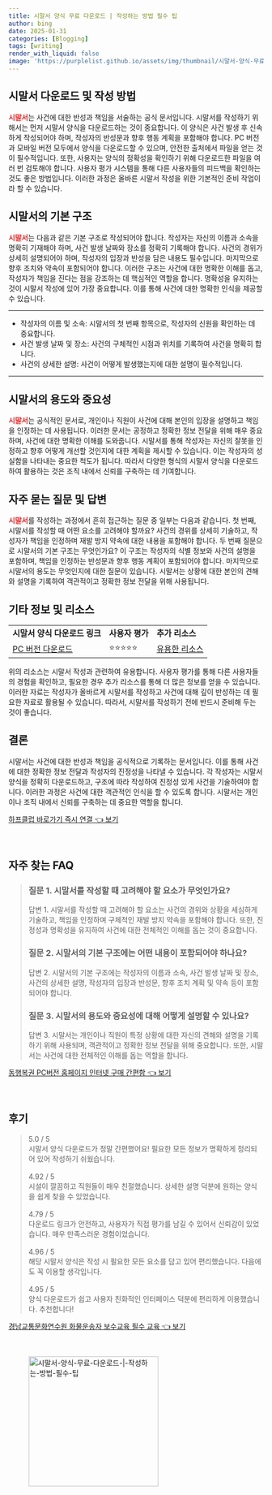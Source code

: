 ```yaml
---
title: 시말서 양식 무료 다운로드 | 작성하는 방법 필수 팁
author: bing
date: 2025-01-31
categories: [Blogging]
tags: [writing]
render_with_liquid: false
image: 'https://purplelist.github.io/assets/img/thumbnail/시말서-양식-무료-다운로드-|-작성하는-방법-필수-팁.webp'
---
```



<h2 id='시말서_다운로드_및_작성_방법'>시말서 다운로드 및 작성 방법</h2>

<p><b><span style="color: #ee2323;">시말서</span></b>는 사건에 대한 반성과 책임을 서술하는 공식 문서입니다. 시말서를 작성하기 위해서는 먼저 시말서 양식을 다운로드하는 것이 중요합니다. 이 양식은 사건 발생 후 신속하게 작성되어야 하며, 작성자의 반성문과 향후 행동 계획을 포함해야 합니다. PC 버전과 모바일 버전 모두에서 양식을 다운로드할 수 있으며, 안전한 출처에서 파일을 얻는 것이 필수적입니다. 또한, 사용자는 양식의 정확성을 확인하기 위해 다운로드한 파일을 여러 번 검토해야 합니다. 사용자 평가 시스템을 통해 다른 사용자들의 피드백을 확인하는 것도 좋은 방법입니다. 이러한 과정은 올바른 시말서 작성을 위한 기본적인 준비 작업이라 할 수 있습니다.</p>

<h2 id='시말서의_기본_구조'>시말서의 기본 구조</h2>

<p><b><span style="color: #ee2323;">시말서</span></b>는 다음과 같은 기본 구조로 작성되어야 합니다. 작성자는 자신의 이름과 소속을 명확히 기재해야 하며, 사건 발생 날짜와 장소를 정확히 기록해야 합니다. 사건의 경위가 상세히 설명되어야 하며, 작성자의 입장과 반성을 담은 내용도 필수입니다. 마지막으로 향후 조치와 약속이 포함되어야 합니다. 이러한 구조는 사건에 대한 명확한 이해를 돕고, 작성자가 책임을 진다는 점을 강조하는 데 핵심적인 역할을 합니다. 명확성을 유지하는 것이 시말서 작성에 있어 가장 중요합니다. 이를 통해 사건에 대한 명확한 인식을 제공할 수 있습니다.</p>

<hr />

<ul>
    <li>작성자의 이름 및 소속: 시말서의 첫 번째 항목으로, 작성자의 신원을 확인하는 데 중요합니다.</li>
    <li>사건 발생 날짜 및 장소: 사건의 구체적인 시점과 위치를 기록하여 사건을 명확히 합니다.</li>
    <li>사건의 상세한 설명: 사건이 어떻게 발생했는지에 대한 설명이 필수적입니다.</li>
</ul>

<hr />

<h2 id='시말서의_용도와_중요성'>시말서의 용도와 중요성</h2>

<p><b><span style="color: #ee2323;">시말서</span></b>는 공식적인 문서로, 개인이나 직원이 사건에 대해 본인의 입장을 설명하고 책임을 인정하는 데 사용됩니다. 이러한 문서는 공정하고 정확한 정보 전달을 위해 매우 중요하며, 사건에 대한 명확한 이해를 도와줍니다. 시말서를 통해 작성자는 자신의 잘못을 인정하고 향후 어떻게 개선할 것인지에 대한 계획을 제시할 수 있습니다. 이는 작성자의 성실함을 나타내는 중요한 척도가 됩니다. 따라서 다양한 형식의 시말서 양식을 다운로드하여 활용하는 것은 조직 내에서 신뢰를 구축하는 데 기여합니다.</p>

<h2 id='자주_묻는_질문_및_답변'>자주 묻는 질문 및 답변</h2>

<p><b><span style="color: #ee2323;">시말서</span></b>를 작성하는 과정에서 흔히 접근하는 질문 중 일부는 다음과 같습니다. 첫 번째, 시말서를 작성할 때 어떤 요소를 고려해야 할까요? 사건의 경위를 상세히 기술하고, 작성자가 책임을 인정하며 재발 방지 약속에 대한 내용을 포함해야 합니다. 두 번째 질문으로 시말서의 기본 구조는 무엇인가요? 이 구조는 작성자의 식별 정보와 사건의 설명을 포함하며, 책임을 인정하는 반성문과 향후 행동 계획이 포함되어야 합니다. 마지막으로 시말서의 용도는 무엇인지에 대한 질문이 있습니다. 시말서는 상황에 대한 본인의 견해와 설명을 기록하여 객관적이고 정확한 정보 전달을 위해 사용됩니다.</p>

<h2 id='기타_정보_및_리소스'>기타 정보 및 리소스</h2>

<table>
    <tr>
        <td><b>시말서 양식 다운로드 링크</b></td>
        <td><b>사용자 평가</b></td>
        <td><b>추가 리소스</b></td>
    </tr>
    <tr>
        <td><a href="https://example.com/download">PC 버전 다운로드</a></td>
        <td>⭐⭐⭐⭐⭐</td>
        <td><a href="https://example.com/resources">유용한 리소스</a></td>
    </tr>
</table>

<p>위의 리소스는 시말서 작성과 관련하여 유용합니다. 사용자 평가를 통해 다른 사용자들의 경험을 확인하고, 필요한 경우 추가 리소스를 통해 더 많은 정보를 얻을 수 있습니다. 이러한 자료는 작성자가 올바르게 시말서를 작성하고 사건에 대해 깊이 반성하는 데 필요한 자료로 활용될 수 있습니다. 따라서, 시말서를 작성하기 전에 반드시 준비해 두는 것이 좋습니다.</p>

<h2 id='결론'>결론</h2>

<p>시말서는 사건에 대한 반성과 책임을 공식적으로 기록하는 문서입니다. 이를 통해 사건에 대한 정확한 정보 전달과 작성자의 진정성을 나타낼 수 있습니다. 각 작성자는 시말서 양식을 정확히 다운로드하고, 구조에 따라 작성하여 진정성 있게 사건을 기술하여야 합니다. 이러한 과정은 사건에 대한 객관적인 인식을 할 수 있도록 합니다. 시말서는 개인이나 조직 내에서 신뢰를 구축하는 데 중요한 역할을 합니다.</p>


<p><a class="click-button" title="하프클럽 바로가기 즉시 연결" href="https://purplelist.github.io/posts/%ED%95%98%ED%94%84%ED%81%B4%EB%9F%BD-%EB%B0%94%EB%A1%9C%EA%B0%80%EA%B8%B0-%EC%A6%89%EC%8B%9C-%EC%97%B0%EA%B2%B0/" rel="dofollow">하프클럽 바로가기 즉시 연결 👈 보기</a></p><br>
<h2 id='자주_찾는_FAQ'>자주 찾는 FAQ</h2>
<div itemscope="" itemtype="https://schema.org/FAQPage"> 
<blockquote> 
<div itemscope="" itemprop="mainEntity" itemtype="https://schema.org/Question"> 
<h3 itemprop="name">질문 1. 시말서를 작성할 때 고려해야 할 요소가 무엇인가요?</h3> 
<div itemscope="" itemprop="acceptedAnswer" itemtype="https://schema.org/Answer"> 
<span itemprop="text"> 
<p>답변 1. 시말서를 작성할 때 고려해야 할 요소는 사건의 경위와 상황을 세심하게 기술하고, 책임을 인정하며 구체적인 재발 방지 약속을 포함해야 합니다. 또한, 진정성과 명확성을 유지하여 사건에 대한 전체적인 이해를 돕는 것이 중요합니다.</p> 
</span> 
</div> 
</div> 
<div itemscope="" itemprop="mainEntity" itemtype="https://schema.org/Question"> 
<h3 itemprop="name">질문 2. 시말서의 기본 구조에는 어떤 내용이 포함되어야 하나요?</h3> 
<div itemscope="" itemprop="acceptedAnswer" itemtype="https://schema.org/Answer"> 
<span itemprop="text"> 
<p>답변 2. 시말서의 기본 구조에는 작성자의 이름과 소속, 사건 발생 날짜 및 장소, 사건의 상세한 설명, 작성자의 입장과 반성문, 향후 조치 계획 및 약속 등이 포함되어야 합니다.</p> 
</span> 
</div> 
</div> 
<div itemscope="" itemprop="mainEntity" itemtype="https://schema.org/Question"> 
<h3 itemprop="name">질문 3. 시말서의 용도와 중요성에 대해 어떻게 설명할 수 있나요?</h3> 
<div itemscope="" itemprop="acceptedAnswer" itemtype="https://schema.org/Answer"> 
<span itemprop="text"> 
<p>답변 3. 시말서는 개인이나 직원이 특정 상황에 대한 자신의 견해와 설명을 기록하기 위해 사용되며, 객관적이고 정확한 정보 전달을 위해 중요합니다. 또한, 시말서는 사건에 대한 전체적인 이해를 돕는 역할을 합니다.</p> 
</span> 
</div> 
</div> 
</blockquote> 
</div>
<p><a class="click-button" title="동행복권 PC버전 홈페이지 인터넷 구매 간편함" href="https://purplelist.github.io/posts/%EB%8F%99%ED%96%89%EB%B3%B5%EA%B6%8C-PC%EB%B2%84%EC%A0%84-%ED%99%88%ED%8E%98%EC%9D%B4%EC%A7%80-%EC%9D%B8%ED%84%B0%EB%84%B7-%EA%B5%AC%EB%A7%A4-%EA%B0%84%ED%8E%B8%ED%95%A8/" rel="dofollow">동행복권 PC버전 홈페이지 인터넷 구매 간편함 👈 보기</a></p><br>
<h2 id='후기'>후기</h2>
<div itemscope itemtype="https://schema.org/Product">
  <blockquote>
  <div itemprop="review" itemscope itemtype="https://schema.org/Review">
      <div itemprop="reviewRating" itemscope itemtype="https://schema.org/Rating"> <span itemprop="ratingValue">5.0</span> / <span itemprop="bestRating">5</span> </div>
      <span itemprop="reviewBody">시말서 양식 다운로드가 정말 간편했어요! 필요한 모든 정보가 명확하게 정리되어 있어 작성하기 쉬웠습니다.</span>
  </div>
  <br>
  <div itemprop="review" itemscope itemtype="https://schema.org/Review">
      <div itemprop="reviewRating" itemscope itemtype="https://schema.org/Rating"> <span itemprop="ratingValue">4.92</span> / <span itemprop="bestRating">5</span> </div>
      <span itemprop="reviewBody">시설이 깔끔하고 직원들이 매우 친절했습니다. 상세한 설명 덕분에 원하는 양식을 쉽게 찾을 수 있었습니다.</span>
  </div>
  <br>
  <div itemprop="review" itemscope itemtype="https://schema.org/Review">
      <div itemprop="reviewRating" itemscope itemtype="https://schema.org/Rating"> <span itemprop="ratingValue">4.79</span> / <span itemprop="bestRating">5</span> </div>
      <span itemprop="reviewBody">다운로드 링크가 안전하고, 사용자가 직접 평가를 남길 수 있어서 신뢰감이 있었습니다. 매우 만족스러운 경험이었습니다.</span>
  </div>
  <br>
  <div itemprop="review" itemscope itemtype="https://schema.org/Review">
      <div itemprop="reviewRating" itemscope itemtype="https://schema.org/Rating"> <span itemprop="ratingValue">4.96</span> / <span itemprop="bestRating">5</span> </div>
      <span itemprop="reviewBody">해당 시말서 양식은 작성 시 필요한 모든 요소를 담고 있어 편리했습니다. 다음에도 꼭 이용할 생각입니다.</span>
  </div>
  <br>
  <div itemprop="review" itemscope itemtype="https://schema.org/Review">
      <div itemprop="reviewRating" itemscope itemtype="https://schema.org/Rating"> <span itemprop="ratingValue">4.95</span> / <span itemprop="bestRating">5</span> </div>
      <span itemprop="reviewBody">양식 다운로드가 쉽고 사용자 친화적인 인터페이스 덕분에 편리하게 이용했습니다. 추천합니다!</span>
  </div>
  </blockquote>
</div>
<p><a class="click-button" title="경남교통문화연수원 화물운송자 보수교육 필수 교육" href="https://purplelist.github.io/posts/%EA%B2%BD%EB%82%A8%EA%B5%90%ED%86%B5%EB%AC%B8%ED%99%94%EC%97%B0%EC%88%98%EC%9B%90-%ED%99%94%EB%AC%BC%EC%9A%B4%EC%86%A1%EC%9E%90-%EB%B3%B4%EC%88%98%EA%B5%90%EC%9C%A1-%ED%95%84%EC%88%98-%EA%B5%90%EC%9C%A1/" rel="dofollow">경남교통문화연수원 화물운송자 보수교육 필수 교육 👈 보기</a></p><br>
<figure class="image"><img src="https://purplelist.github.io/assets/img/thumbnail/시말서-양식-무료-다운로드-|-작성하는-방법-필수-팁.webp" alt="시말서-양식-무료-다운로드-|-작성하는-방법-필수-팁" width="256" height="256"></figure>